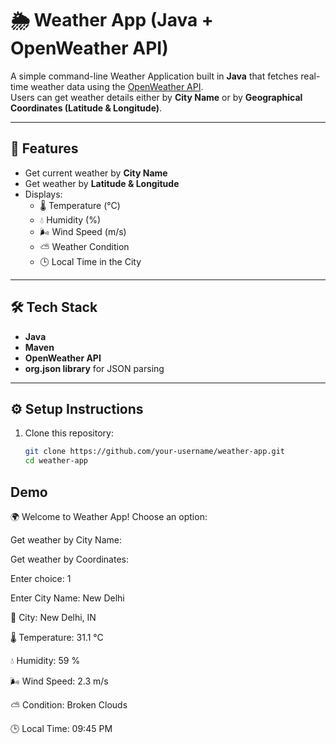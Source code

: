# 🌦️ Weather App (Java + OpenWeather API)

A simple command-line Weather Application built in **Java** that fetches real-time weather data using the [OpenWeather API](https://openweathermap.org/api).  
Users can get weather details either by **City Name** or by **Geographical Coordinates (Latitude & Longitude)**.

---

## 🚀 Features
- Get current weather by **City Name**  
- Get weather by **Latitude & Longitude**  
- Displays:
  - 🌡️ Temperature (°C)
  - 💧 Humidity (%)
  - 🌬️ Wind Speed (m/s)
  - ⛅ Weather Condition
  - 🕒 Local Time in the City  

---

## 🛠️ Tech Stack
- **Java**
- **Maven**
- **OpenWeather API**
- **org.json library** for JSON parsing

---

## ⚙️ Setup Instructions

1. Clone this repository:
   ```bash
   git clone https://github.com/your-username/weather-app.git
   cd weather-app
## Demo


🌍 Welcome to Weather App!
Choose an option:

Get weather by City Name:

Get weather by Coordinates:

Enter choice: 1

Enter City Name: New Delhi


📍 City: New Delhi, IN

🌡️ Temperature: 31.1 °C

💧 Humidity: 59 %

🌬️ Wind Speed: 2.3 m/s

⛅ Condition: Broken Clouds

🕒 Local Time: 09:45 PM
